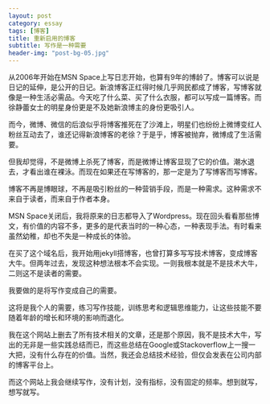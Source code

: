 ```yaml
---
layout: post
category: essay
tags: [博客]
title: 重新启用的博客
subtitle: 写作是一种需要
header-img: "post-bg-05.jpg"
---
```


从2006年开始在MSN Space上写日志开始，也算有9年的博龄了。博客可以说是日记的延伸，是公开的日记。新浪博客正红得时候几乎网民都成了博客，写博客就像是一种生活必需品。今天吃了什么菜、买了什么衣服，都可以写成一篇博客。而徐静蕾女士的明星身份更是不及她新浪博主的身份更吸引人。

而今，微博、微信的后浪似乎将博客推死在了沙滩上，明星们也纷纷上微博变红人粉丝互动去了，谁还记得新浪博客的老徐？于是乎，博客被抛弃，微博成了生活需要。

但我却觉得，不是微博上杀死了博客，而是微博让博客显现了它的价值。潮水退去，才看出谁在裸泳。而现在如果还在写博客的，那一定是为了写博客而写博客。

博客不再是博眼球，不再是吸引粉丝的一种营销手段，而是一种需求。这种需求不来自于读者，而来自于作者本身。

MSN Space关闭后，我将原来的日志都导入了Wordpress。现在回头看看那些博文，有价值的内容不多，更多的是代表当时的一种心态，一种表现手法。有时看来虽然幼稚，却也不失是一种成长的体验。

在买了这个域名后，我开始用jekyll搭博客，也曾打算多写写技术博客，变成博客大牛。但两年过去，发现这种想法根本不会实现。一则我根本就是不是技术大牛，二则这不是读者的需要。

我要做的是将写作变成自己的需要。

这将是我个人的需要，练习写作技能，训练思考和逻辑思维能力，让这些技能不要随着年龄的增长和环境的影响而退化。

我在这个网站上删去了所有技术相关的文章，还是那个原因，我不是技术大牛，写出的无非是一些实践总结而已，而这些总结在Google或Stackoverflow上一搜一大把，没有什么存在的价值。当然，我还会总结技术经验，但仅会发表在公司内部的博客平台上。

而这个网站上我会继续写作，没有计划，没有指标，没有固定的频率。想到就写，想写就写。
